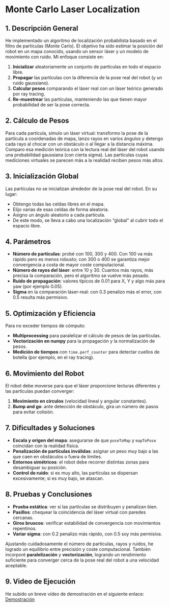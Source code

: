 # Monte Carlo Laser Localization

## 1. Descripción General
He implementado un algoritmo de localización probabilista basado en el filtro de partículas (Monte Carlo). El objetivo ha sido estimar la posición del robot en un mapa conocido, usando un sensor láser y un modelo de movimiento con ruido. Mi enfoque consiste en:

1. **Inicializar** aleatoriamente un conjunto de partículas en todo el espacio libre.  
2. **Propagar** las partículas con la diferencia de la pose real del robot (y un ruido gaussiano).  
3. **Calcular pesos** comparando el láser real con un láser teórico generado por ray tracing.  
4. **Re-muestrear** las partículas, manteniendo las que tienen mayor probabilidad de ser la pose correcta.

## 2. Cálculo de Pesos
Para cada partícula, simulo un láser virtual: transformo la pose de la partícula a coordenadas de mapa, lanzo rayos en varios ángulos y detengo cada rayo al chocar con un obstáculo o al llegar a la distancia máxima. Comparo esa medición teórica con la lectura real del láser del robot usando una probabilidad gaussiana (con cierta sigma). Las partículas cuyas mediciones virtuales se parecen más a la realidad reciben pesos más altos.

## 3. Inicialización Global
Las partículas no se inicializan alrededor de la pose real del robot. En su lugar:
- Obtengo todas las celdas libres en el mapa.  
- Elijo varias de esas celdas de forma aleatoria.  
- Asigno un ángulo aleatorio a cada partícula.  
- De este modo, se lleva a cabo una localización “global” al cubrir todo el espacio libre.

## 4. Parámetros
- **Número de partículas**: probé con 100, 300 y 400. Con 100 va más rápido pero es menos robusto; con 300 o 400 se garantiza mejor convergencia a costa de mayor coste computacional.  
- **Número de rayos del láser**: entre 10 y 30. Cuantos más rayos, más precisa la comparación, pero el algoritmo se vuelve más pesado.  
- **Ruido de propagación**: valores típicos de 0.01 para X, Y y algo más para yaw (por ejemplo 0.05).  
- **Sigma** en la comparación láser-real: con 0.3 penalizo más el error, con 0.5 resulta más permisivo.

## 5. Optimización y Eficiencia
Para no exceder tiempos de cómputo:
- **Multiprocessing** para paralelizar el cálculo de pesos de las partículas.  
- **Vectorización en numpy** para la propagación y la normalización de pesos.  
- **Medición de tiempos** con `time.perf_counter` para detectar cuellos de botella (por ejemplo, en el ray tracing).

## 6. Movimiento del Robot
El robot debe moverse para que el láser proporcione lecturas diferentes y las partículas puedan converger:
1. **Movimiento en círculos** (velocidad lineal y angular constantes).  
2. **Bump and go**: ante detección de obstáculo, gira un número de pasos para evitar colisión.

## 7. Dificultades y Soluciones
- **Escala y origen del mapa**: asegurarse de que `poseToMap` y `mapToPose` coincidan con la realidad física.  
- **Penalización de partículas inválidas**: asignar un peso muy bajo a las que caen en obstáculos o fuera de límites.  
- **Entornos simétricos**: el robot debe recorrer distintas zonas para desambiguar su posición.  
- **Control de ruido**: si es muy alto, las partículas se dispersan excesivamente; si es muy bajo, se atascan.

## 8. Pruebas y Conclusiones
- **Prueba estática**: ver si las partículas se distribuyen y penalizan bien.  
- **Pasillos**: chequear la coincidencia del láser virtual con paredes cercanas.  
- **Giros bruscos**: verificar estabilidad de convergencia con movimientos repentinos.  
- **Variar sigma**: con 0.2 penalizo más rápido, con 0.5 soy más permisiva.

Ajustando cuidadosamente el número de partículas, rayos y ruidos, he logrado un equilibrio entre precisión y coste computacional. También incorporé **paralelización** y **vectorización**, logrando un rendimiento suficiente para converger cerca de la pose real del robot a una velocidad aceptable.

## 9. Video de Ejecución
He subido un breve vídeo de demostración en el siguiente enlace:  
[Demostración]([https://drive.google.com/file/d/1s10CYIOZQyCMoDkLsOZVXb_Nw3x3RDv7/view?usp=sharing](https://drive.google.com/file/d/1FLh2DZR5_ZVZDfKdsCDjtEWzyXb5TqS9/view?usp=sharing))
